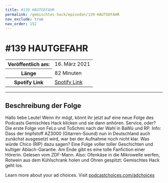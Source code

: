 ```yaml
---
title: #139 HAUTGEFAHR
permalink: /gemischtes-hack/episoden/139-HAUTGEFAHR
nav_exclude: true
nav_order: 152
---
```


# #139 HAUTGEFAHR
<table class="resp-table dcf-table dcf-table-responsive dcf-table-bordered dcf-table-striped dcf-w-100%">
                    <tbody>
                        <tr>
                            <th scope="row">Veröffentlich am:</th>
                            <td data-label="Veröffentlich am:">16. März 2021</td>
                        </tr>
                        <tr>
                            <th scope="row">Länge </th>
                            <td data-label="Länge ">82 Minuten</td>
                        </tr><tr>
                                <th scope="row">Spotify Link</th>
                                <td data-label="Spotify Link"><a href="https://open.spotify.com/episode/6xkpSP52LgXYMIgb5tIm4T">Spotify Link</a></td>
                            </tr></tbody>
                </table>

***

## Beschreibung der Folge

<div>
<p>Hallo liebe Leute! Wenn ihr mögt, könnt ihr jetzt auf eine neue Folge des Podcasts Gemischtes Hack klicken und sie dann anhören. Service, oder? Die erste Folge von FeLo und ToSchmi nach der Wahl in BaWü und RP. Info: Dass der Impfstoff AZ3000 (Gitarren-Sound) nun in Deutschland auch zunächst ausgesetzt wird, war bei der Aufnahme noch nicht klar. Was würde Chico (RIP) dazu sagen? Eine Folge voller toller Geschichten und kultiger Ablach-Garantie. Am Ende gibt es eine tolle Fanfiction einer Hörerin. Gelesen vom ZDF-Mann. Also: Ofenkäse in die Mikrowelle werfen, Rotwein aus dem Kühlschrank holen und Ohren gespitzt: Gemischtes Hack geht los.</p><p> </p><p>Learn more about your ad choices. Visit <a href="https://podcastchoices.com/adchoices">podcastchoices.com/adchoices</a></p>  
</div>

